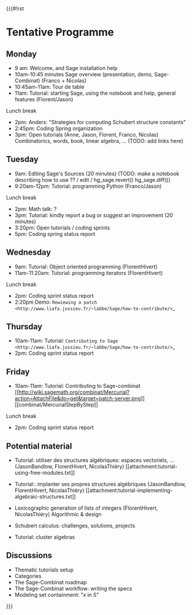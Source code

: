 {{{#!rst

Tentative Programme
===================

Monday
------

* 9 am: Welcome, and Sage installation help
* 10am-10:45 minutes Sage overview (presentation, demo, Sage-Combinat) (Franco + Nicolas)
* 10:45am-11am: Tour de table
* 11am: Tutorial: starting Sage, using the notebook and help, general features (Florent/Jason)

Lunch break

* 2pm: Anders: "Strategies for computing Schubert structure constants"
* 2:45pm: Coding Spring organization
* 3pm: Open tutorials (Anne, Jason, Florent, Franco, Nicolas)
  Combinatorics, words, book, linear algebra, ...
  (TODO: add links here)

Tuesday
-------

* 9am: Editing Sage's Sources (20 minutes)
  (TODO: make a notebook describing how to use ?? / edit / hg_sage.revert() hg_sage.diff())
* 9:20am-12pm: Tutorial: programming Python (Franco/Jason)

Lunch break

* 2pm: Math talk: ?
* 3pm: Tutorial: kindly report a bug or suggest an improvement (20 minutes)
* 3:20pm: Open tutorials / coding sprints
* 5pm: Coding spring status report


Wednesday
---------

* 9am: Tutorial: Object oriented programming (FlorentHivert)
* 11am-11:20am: Tutorial: programming iterators (FlorentHivert)

Lunch break

* 2pm: Coding sprint status report
* 2:20pm Demo: `Rewiewing a patch <http://www.liafa.jussieu.fr/~labbe/Sage/how-to-contribute/>`_

Thursday
--------

* 10am-11am: Tutorial: `Contributing to Sage <http://www.liafa.jussieu.fr/~labbe/Sage/how-to-contribute/>`_
* 2pm: Coding sprint status report

Friday
------

* 10am-11am: Tutorial: Contributing to Sage-combinat
  [[http://wiki.sagemath.org/combinat/Mercurial?action=AttachFile&do=get&target=patch-server.png]]
  [[combinat/MercurialStepByStep]]

Lunch break

* 2pm: Coding sprint status report

Potential material
------------------

* Tutorial: utiliser des structures algébriques: espaces vectoriels, ... (JasonBandlow, FlorentHivert, NicolasThiéry)
  [[attachment:tutorial-using-free-modules.txt]]

* Tutorial:: implanter ses propres structures algébriques (JasonBandlow, FlorentHivert, NicolasThiéry)
  [[attachment:tutorial-implementing-algebraic-structures.txt]]

* Lexicographic generation of lists of integers (FlorentHivert, NicolasThiéry)
  Algorithmic & design

* Schubert calculus: challenges, solutions, projects

* Tutorial: cluster algebras

Discussions
-----------

* Thematic tutorials setup
* Categories
* The Sage-Combinat roadmap
* The Sage-Combinat workflow: writing the specs
* Modeling set containment: "x in S"


}}}
